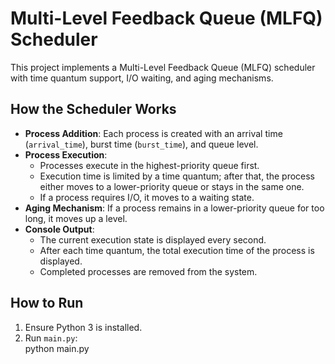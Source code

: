 # Multi-Level Feedback Queue (MLFQ) Scheduler
 
This project implements a Multi-Level Feedback Queue (MLFQ) scheduler with time quantum support, I/O waiting, and aging mechanisms.  
 
## **How the Scheduler Works**  
- **Process Addition**: Each process is created with an arrival time (`arrival_time`), burst time (`burst_time`), and queue level.  
- **Process Execution**:  
  - Processes execute in the highest-priority queue first.  
  - Execution time is limited by a time quantum; after that, the process either moves to a lower-priority queue or stays in the same one.  
  - If a process requires I/O, it moves to a waiting state.  
- **Aging Mechanism**: If a process remains in a lower-priority queue for too long, it moves up a level.  
- **Console Output**:  
  - The current execution state is displayed every second.  
  - After each time quantum, the total execution time of the process is displayed.  
  - Completed processes are removed from the system.   
 
## **How to Run**  
1. Ensure Python 3 is installed.  
2. Run `main.py`:  
python main.py
